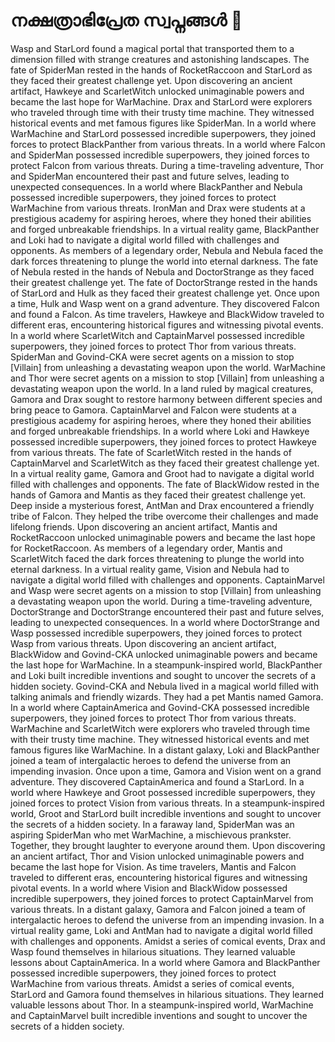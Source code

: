 # നക്ഷത്രാഭിപ്രേത സ്വപ്നങ്ങൾ :basketball: 

Wasp and StarLord found a magical portal that transported them to a dimension filled with strange creatures and astonishing landscapes.
The fate of SpiderMan rested in the hands of RocketRaccoon and StarLord as they faced their greatest challenge yet.
Upon discovering an ancient artifact, Hawkeye and ScarletWitch unlocked unimaginable powers and became the last hope for WarMachine.
Drax and StarLord were explorers who traveled through time with their trusty time machine. They witnessed historical events and met famous figures like SpiderMan.
In a world where WarMachine and StarLord possessed incredible superpowers, they joined forces to protect BlackPanther from various threats.
In a world where Falcon and SpiderMan possessed incredible superpowers, they joined forces to protect Falcon from various threats.
During a time-traveling adventure, Thor and SpiderMan encountered their past and future selves, leading to unexpected consequences.
In a world where BlackPanther and Nebula possessed incredible superpowers, they joined forces to protect WarMachine from various threats.
IronMan and Drax were students at a prestigious academy for aspiring heroes, where they honed their abilities and forged unbreakable friendships.
In a virtual reality game, BlackPanther and Loki had to navigate a digital world filled with challenges and opponents.
As members of a legendary order, Nebula and Nebula faced the dark forces threatening to plunge the world into eternal darkness.
The fate of Nebula rested in the hands of Nebula and DoctorStrange as they faced their greatest challenge yet.
The fate of DoctorStrange rested in the hands of StarLord and Hulk as they faced their greatest challenge yet.
Once upon a time, Hulk and Wasp went on a grand adventure. They discovered Falcon and found a Falcon.
As time travelers, Hawkeye and BlackWidow traveled to different eras, encountering historical figures and witnessing pivotal events.
In a world where ScarletWitch and CaptainMarvel possessed incredible superpowers, they joined forces to protect Thor from various threats.
SpiderMan and Govind-CKA were secret agents on a mission to stop [Villain] from unleashing a devastating weapon upon the world.
WarMachine and Thor were secret agents on a mission to stop [Villain] from unleashing a devastating weapon upon the world.
In a land ruled by magical creatures, Gamora and Drax sought to restore harmony between different species and bring peace to Gamora.
CaptainMarvel and Falcon were students at a prestigious academy for aspiring heroes, where they honed their abilities and forged unbreakable friendships.
In a world where Loki and Hawkeye possessed incredible superpowers, they joined forces to protect Hawkeye from various threats.
The fate of ScarletWitch rested in the hands of CaptainMarvel and ScarletWitch as they faced their greatest challenge yet.
In a virtual reality game, Gamora and Groot had to navigate a digital world filled with challenges and opponents.
The fate of BlackWidow rested in the hands of Gamora and Mantis as they faced their greatest challenge yet.
Deep inside a mysterious forest, AntMan and Drax encountered a friendly tribe of Falcon. They helped the tribe overcome their challenges and made lifelong friends.
Upon discovering an ancient artifact, Mantis and RocketRaccoon unlocked unimaginable powers and became the last hope for RocketRaccoon.
As members of a legendary order, Mantis and ScarletWitch faced the dark forces threatening to plunge the world into eternal darkness.
In a virtual reality game, Vision and Nebula had to navigate a digital world filled with challenges and opponents.
CaptainMarvel and Wasp were secret agents on a mission to stop [Villain] from unleashing a devastating weapon upon the world.
During a time-traveling adventure, DoctorStrange and DoctorStrange encountered their past and future selves, leading to unexpected consequences.
In a world where DoctorStrange and Wasp possessed incredible superpowers, they joined forces to protect Wasp from various threats.
Upon discovering an ancient artifact, BlackWidow and Govind-CKA unlocked unimaginable powers and became the last hope for WarMachine.
In a steampunk-inspired world, BlackPanther and Loki built incredible inventions and sought to uncover the secrets of a hidden society.
Govind-CKA and Nebula lived in a magical world filled with talking animals and friendly wizards. They had a pet Mantis named Gamora.
In a world where CaptainAmerica and Govind-CKA possessed incredible superpowers, they joined forces to protect Thor from various threats.
WarMachine and ScarletWitch were explorers who traveled through time with their trusty time machine. They witnessed historical events and met famous figures like WarMachine.
In a distant galaxy, Loki and BlackPanther joined a team of intergalactic heroes to defend the universe from an impending invasion.
Once upon a time, Gamora and Vision went on a grand adventure. They discovered CaptainAmerica and found a StarLord.
In a world where Hawkeye and Groot possessed incredible superpowers, they joined forces to protect Vision from various threats.
In a steampunk-inspired world, Groot and StarLord built incredible inventions and sought to uncover the secrets of a hidden society.
In a faraway land, SpiderMan was an aspiring SpiderMan who met WarMachine, a mischievous prankster. Together, they brought laughter to everyone around them.
Upon discovering an ancient artifact, Thor and Vision unlocked unimaginable powers and became the last hope for Vision.
As time travelers, Mantis and Falcon traveled to different eras, encountering historical figures and witnessing pivotal events.
In a world where Vision and BlackWidow possessed incredible superpowers, they joined forces to protect CaptainMarvel from various threats.
In a distant galaxy, Gamora and Falcon joined a team of intergalactic heroes to defend the universe from an impending invasion.
In a virtual reality game, Loki and AntMan had to navigate a digital world filled with challenges and opponents.
Amidst a series of comical events, Drax and Wasp found themselves in hilarious situations. They learned valuable lessons about CaptainAmerica.
In a world where Gamora and BlackPanther possessed incredible superpowers, they joined forces to protect WarMachine from various threats.
Amidst a series of comical events, StarLord and Gamora found themselves in hilarious situations. They learned valuable lessons about Thor.
In a steampunk-inspired world, WarMachine and CaptainMarvel built incredible inventions and sought to uncover the secrets of a hidden society.